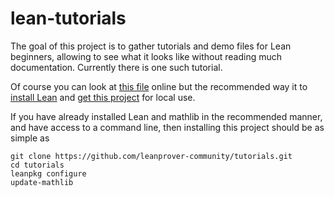 # lean-tutorials

The goal of this project is to gather tutorials and demo files for Lean
beginners, allowing to see what it looks like without reading 
much documentation. Currently there is one such tutorial.

Of course you can look at [this file](src/first_proofs.lean) online but
the recommended way it to [install Lean](https://github.com/leanprover-community/mathlib/blob/master/README.md) and [get this project](https://github.com/leanprover-community/mathlib/blob/master/docs/install/project.md) for local use.

If you have already installed Lean and mathlib in the recommended manner, and have access to a command line, then installing this project should be as simple as

```
git clone https://github.com/leanprover-community/tutorials.git
cd tutorials
leanpkg configure
update-mathlib
```
